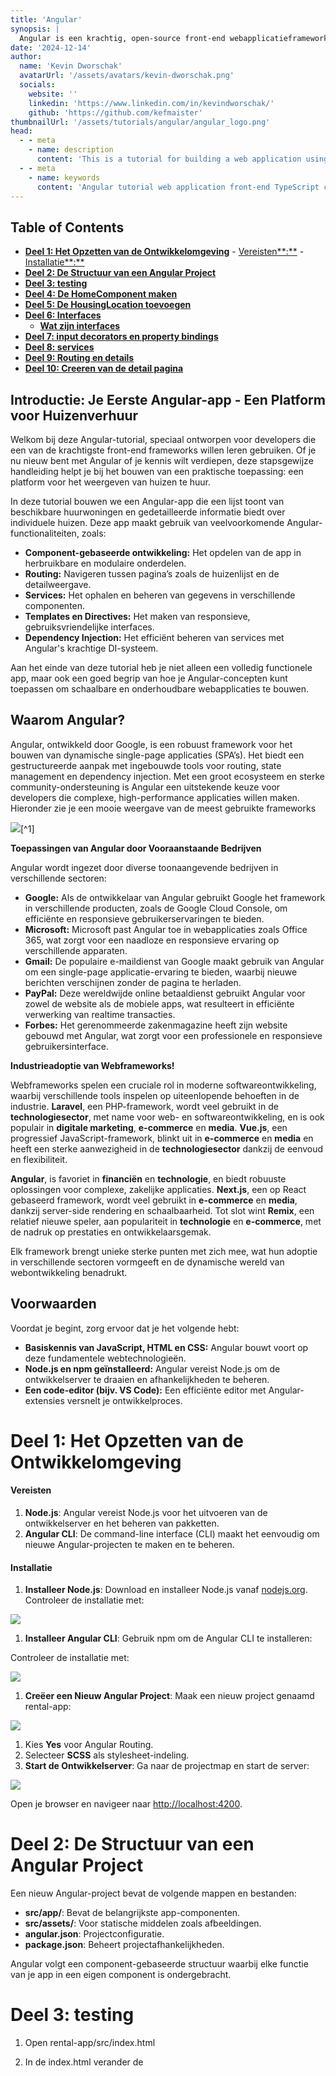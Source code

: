 ```yaml
---
title: 'Angular'
synopsis: |
  Angular is een krachtig, open-source front-end webapplicatieframework ontwikkeld door Google. Het is ontworpen om dynamische single-page applicaties (SPA's) te bouwen met de nadruk op modulariteit, schaalbaarheid en onderhoudbaarheid. Angular maakt gebruik van TypeScript en biedt ingebouwde tools voor routing, formulierverwerking, HTTP-verzoeken en dependency injection. De component-gebaseerde architectuur maakt herbruikbare en modulaire code mogelijk, wat het beheer van complexe applicaties vergemakkelijkt. Angular wordt veel gebruikt voor het bouwen van high-performance webapps en heeft een sterk ecosysteem en gemeenschapssteun.
date: '2024-12-14'
author:
  name: 'Kevin Dworschak'
  avatarUrl: '/assets/avatars/kevin-dworschak.png'
  socials: 
    website: ''
    linkedin: 'https://www.linkedin.com/in/kevindworschak/'
    github: 'https://github.com/kefmaister'
thumbnailUrl: '/assets/tutorials/angular/angular_logo.png'
head:
  - - meta
    - name: description
      content: 'This is a tutorial for building a web application using Angular. It covers the fundamentals of Angular, from setting up the development environment to building scalable components.'
  - - meta
    - name: keywords
      content: 'Angular tutorial web application front-end TypeScript components routing services'
---
```


## Table of Contents
- [**Deel 1: Het Opzetten van de Ontwikkelomgeving**](#deel-1-het-opzetten-van-de-ontwikkelomgeving)
      - [Vereisten\*\*:\*\*](#vereisten)
      - [Installatie\*\*:\*\*](#installatie)
- [**Deel 2: De Structuur van een Angular Project**](#deel-2-de-structuur-van-een-angular-project)
- [**Deel 3: testing**](#deel-3-testing)
- [**Deel 4: De HomeComponent maken**](#deel-4-de-homecomponent-maken)
- [**Deel 5: De HousingLocation toevoegen**](#deel-5-de-housinglocation-toevoegen)
- [**Deel 6: Interfaces**](#deel-6-interfaces)
  - [**Wat zijn interfaces**](#wat-zijn-interfaces)
- [**Deel 7: input decorators en property bindings**](#deel-7-input-decorators-en-property-bindings)
- [**Deel 8: services**](#deel-8-services)
- [**Deel 9: Routing en details**](#deel-9-routing-en-details)
- [**Deel 10: Creeren van de detail pagina**](#deel-10-creeren-van-de-detail-pagina)



## **Introductie: Je Eerste Angular-app - Een Platform voor Huizenverhuur**

Welkom bij deze Angular-tutorial, speciaal ontworpen voor developers die een van de krachtigste front-end frameworks willen leren gebruiken. Of je nu nieuw bent met Angular of je kennis wilt verdiepen, deze stapsgewijze handleiding helpt je bij het bouwen van een praktische toepassing: een platform voor het weergeven van huizen te huur.

In deze tutorial bouwen we een Angular-app die een lijst toont van beschikbare huurwoningen en gedetailleerde informatie biedt over individuele huizen. Deze app maakt gebruik van veelvoorkomende Angular-functionaliteiten, zoals:

- **Component-gebaseerde ontwikkeling:** Het opdelen van de app in herbruikbare en modulaire onderdelen.
- **Routing:** Navigeren tussen pagina’s zoals de huizenlijst en de detailweergave.
- **Services:** Het ophalen en beheren van gegevens in verschillende componenten.
- **Templates en Directives:** Het maken van responsieve, gebruiksvriendelijke interfaces.
- **Dependency Injection:** Het efficiënt beheren van services met Angular's krachtige DI-systeem.

Aan het einde van deze tutorial heb je niet alleen een volledig functionele app, maar ook een goed begrip van hoe je Angular-concepten kunt toepassen om schaalbare en onderhoudbare webapplicaties te bouwen.

## **Waarom Angular?**

Angular, ontwikkeld door Google, is een robuust framework voor het bouwen van dynamische single-page applicaties (SPA’s). Het biedt een gestructureerde aanpak met ingebouwde tools voor routing, state management en dependency injection. Met een groot ecosysteem en sterke community-ondersteuning is Angular een uitstekende keuze voor developers die complexe, high-performance applicaties willen maken. Hieronder zie je een mooie weergave van de meest gebruikte frameworks

![](/assets/tutorials/angular/Aspose.Words.7dac8eeb-3ea3-4917-91de-d284d340c3aa.002.png)[^1]

**Toepassingen van Angular door Vooraanstaande Bedrijven**

Angular wordt ingezet door diverse toonaangevende bedrijven in verschillende sectoren:

- **Google:** Als de ontwikkelaar van Angular gebruikt Google het framework in verschillende producten, zoals de Google Cloud Console, om efficiënte en responsieve gebruikerservaringen te bieden.
- **Microsoft:** Microsoft past Angular toe in webapplicaties zoals Office 365, wat zorgt voor een naadloze en responsieve ervaring op verschillende apparaten.
- **Gmail:** De populaire e-maildienst van Google maakt gebruik van Angular om een single-page applicatie-ervaring te bieden, waarbij nieuwe berichten verschijnen zonder de pagina te herladen.
- **PayPal:** Deze wereldwijde online betaaldienst gebruikt Angular voor zowel de website als de mobiele apps, wat resulteert in efficiënte verwerking van realtime transacties.
- **Forbes:** Het gerenommeerde zakenmagazine heeft zijn website gebouwd met Angular, wat zorgt voor een professionele en responsieve gebruikersinterface.

**Industrieadoptie van Webframeworks!**[](/assets/tutorials/angular/Aspose.Words.7dac8eeb-3ea3-4917-91de-d284d340c3aa.003.png)

Webframeworks spelen een cruciale rol in moderne softwareontwikkeling, waarbij verschillende tools inspelen op uiteenlopende behoeften in de industrie. **Laravel**, een PHP-framework, wordt veel gebruikt in de **technologiesector**, met name voor web- en softwareontwikkeling, en is ook populair in **digitale marketing**, **e-commerce** en **media**. **Vue.js**, een progressief JavaScript-framework, blinkt uit in **e-commerce** en **media** en heeft een sterke aanwezigheid in de **technologiesector** dankzij de eenvoud en flexibiliteit.

**Angular**, is favoriet in **financiën** en **technologie**, en biedt robuuste oplossingen voor complexe, zakelijke applicaties. **Next.js**, een op React gebaseerd framework, wordt veel gebruikt in **e-commerce** en **media**, dankzij server-side rendering en schaalbaarheid. Tot slot wint **Remix**, een relatief nieuwe speler, aan populariteit in **technologie** en **e-commerce**, met de nadruk op prestaties en ontwikkelaarsgemak.

Elk framework brengt unieke sterke punten met zich mee, wat hun adoptie in verschillende sectoren vormgeeft en de dynamische wereld van webontwikkeling benadrukt.

## **Voorwaarden**

Voordat je begint, zorg ervoor dat je het volgende hebt:

- **Basiskennis van JavaScript, HTML en CSS:** Angular bouwt voort op deze fundamentele webtechnologieën.
- **Node.js en npm geïnstalleerd:** Angular vereist Node.js om de ontwikkelserver te draaien en afhankelijkheden te beheren.
- **Een code-editor (bijv. VS Code):** Een efficiënte editor met Angular-extensies versnelt je ontwikkelproces.

# **Deel 1: Het Opzetten van de Ontwikkelomgeving**

#### **Vereisten**

1. **Node.js**: Angular vereist Node.js voor het uitvoeren van de ontwikkelserver en het beheren van pakketten.
1. **Angular CLI**: De command-line interface (CLI) maakt het eenvoudig om nieuwe Angular-projecten te maken en te beheren.

#### **Installatie**

1. **Installeer Node.js**: Download en installeer Node.js vanaf [nodejs.org](https://nodejs.org/). Controleer de installatie met:

![](/assets/tutorials/angular/Aspose.Words.7dac8eeb-3ea3-4917-91de-d284d340c3aa.004.png)

1. **Installeer Angular CLI**: Gebruik npm om de Angular CLI te installeren:

Controleer de installatie met:

![](/assets/tutorials/angular/Aspose.Words.7dac8eeb-3ea3-4917-91de-d284d340c3aa.006.png)

1. **Creëer een Nieuw Angular Project**: Maak een nieuw project genaamd rental-app:

![](/assets/tutorials/angular/Aspose.Words.7dac8eeb-3ea3-4917-91de-d284d340c3aa.007.png)

1. Kies **Yes** voor Angular Routing.
1. Selecteer **SCSS** als stylesheet-indeling.
1. **Start de Ontwikkelserver**: Ga naar de projectmap en start de server:

![](/assets/tutorials/angular/Aspose.Words.7dac8eeb-3ea3-4917-91de-d284d340c3aa.008.png)

Open je browser en navigeer naar [http://localhost:4200](http://localhost:4200/).

# **Deel 2: De Structuur van een Angular Project**

Een nieuw Angular-project bevat de volgende mappen en bestanden:

- **src/app/**: Bevat de belangrijkste app-componenten.
- **src/assets/**: Voor statische middelen zoals afbeeldingen.
- **angular.json**: Projectconfiguratie.
- **package.json**: Beheert projectafhankelijkheden.

Angular volgt een component-gebaseerde structuur waarbij elke functie van je app in een eigen component is ondergebracht.

# **Deel 3: testing**

1. Open rental-app/src/index.html
1. In de index.html verander de <title> tag met deze code om de titel van de app up te daten.

   ![](/assets/tutorials/angular/Aspose.Words.7dac8eeb-3ea3-4917-91de-d284d340c3aa.009.png)

1. Vervolgens open rental-app/src/app/app.component.ts en verander de template binnen de @component met volgende code.

   ![](/assets/tutorials/angular/Aspose.Words.7dac8eeb-3ea3-4917-91de-d284d340c3aa.010.png)

1. Binnen hetzelfde bestand pas de AppComponent class aan. Verander de titel

   ![](/assets/tutorials/angular/Aspose.Words.7dac8eeb-3ea3-4917-91de-d284d340c3aa.011.png)

1. Sla de veranderingen op en bekijk het resultaat.

# **Deel 4: De HomeComponent maken**

1. Zorg dat je via de terminal in de juiste directory zit van rental-app. Gebruik de volgende commando om een component te maken.

   ![](/assets/tutorials/angular/Aspose.Words.7dac8eeb-3ea3-4917-91de-d284d340c3aa.012.png)

1. Controleer of er geen fouten zijn en alles zichtbaar is. Normaal mag er niks veranderd zijn.
1. In app.component.ts importeer de HomeComponent door middle van:

   ![](/assets/tutorials/angular/Aspose.Words.7dac8eeb-3ea3-4917-91de-d284d340c3aa.013.png)

1. Nog steeds in hetzelfde bestand in @Component verbeter de imports array en voeg de HomeComponent toe.

   ![](/assets/tutorials/angular/Aspose.Words.7dac8eeb-3ea3-4917-91de-d284d340c3aa.014.png)

1. Laten we nu HTML toevoegen aan onze template. Vergeet de backtics niet ``.

   ![](/assets/tutorials/angular/Aspose.Words.7dac8eeb-3ea3-4917-91de-d284d340c3aa.015.png)

1. Sla alles op. Laten we nu features toevoegen. Weet je nog de HomeComponent? Open dit bestand. We gaan de template updaten.

   ![](/assets/tutorials/angular/Aspose.Words.7dac8eeb-3ea3-4917-91de-d284d340c3aa.016.png)

1. Laten we wat styling geven aan onze home component. Open home.component.css en voeg de volgende code toe. Je mag altijd custom css schrijven.

   ![](/assets/tutorials/angular/Aspose.Words.7dac8eeb-3ea3-4917-91de-d284d340c3aa.017.png)

1. Controleer of alles werkt en vergeet niet op te slaan.

# **Deel 5: De HousingLocation toevoegen**

1. Laten we nog eens herhalen hoe je een component maar dan voor housingLocation.

   ![](/assets/tutorials/angular/Aspose.Words.7dac8eeb-3ea3-4917-91de-d284d340c3aa.018.png)

1. Indien de server niet meer aan staat. Gebruik **ng serve**.
1. Open home.component.ts en importeer de HousingLocationComponent.

   ![](/assets/tutorials/angular/Aspose.Words.7dac8eeb-3ea3-4917-91de-d284d340c3aa.019.png)

1. Laten we de metadata aanpassen van de @component in het home.component.ts bestand. Hier zien we de volledige component.

   ![](/assets/tutorials/angular/Aspose.Words.7dac8eeb-3ea3-4917-91de-d284d340c3aa.020.png)

1. Hierboven zien we ook dat de template is aangepast met de tag <app-housing-location>

1. Laten we wat css magie toevoegen.
   In housing-location.component.css

   ![](/assets/tutorials/angular/Aspose.Words.7dac8eeb-3ea3-4917-91de-d284d340c3aa.021.png)

# **Deel 6: Interfaces**

## **Wat zijn interfaces**

Een interface is een TypeScript-functie waarmee je de structuur van een object kunt definiëren. Het bepaalt welke eigenschappen en typen een object moet hebben. Denk aan een interface als een contract waaraan objecten moeten voldoen.

In Angular kunnen **interfaces** worden gebruikt om de structuur van objecten te definiëren. Ze zorgen ervoor dat de data in je applicatie een consistente vorm heeft. Dit is vooral nuttig bij het werken met TypeScript, omdat je hiermee typefouten kunt voorkomen en de leesbaarheid van je code verbetert.

Laten we onze eigen interface starten.

1. Zoals gewoonlijk gaan we onze commando geven om de interface te genereren.

   ![](/assets/tutorials/angular/Aspose.Words.7dac8eeb-3ea3-4917-91de-d284d340c3aa.022.png)

1. Laten we properties toevoegen. Open de housingLocation.ts en verander de default met volgende code.

   ![](/assets/tutorials/angular/Aspose.Words.7dac8eeb-3ea3-4917-91de-d284d340c3aa.023.png)

1. Laten we eens een test doen. We hebben een interface maar gebruiken deze nog niet. Importeer de HousingLocation in de homeComponent.
1. Verander de lege export class Homecomponent met volgende code

   ![](/assets/tutorials/angular/Aspose.Words.7dac8eeb-3ea3-4917-91de-d284d340c3aa.024.png)

1. Wanneer je alles goed gedaan hebt dan zou je het volgende moeten zien.

   ![browser frame of homes-app displaying logo, filter text input box and search button and the message 'housing-location works!'](/assets/tutorials/angular/Aspose.Words.7dac8eeb-3ea3-4917-91de-d284d340c3aa.025.png)

# **Deel 7: input decorators en property bindings**

1. Ga naar housing-location.component.ts en update de imports met Inputs en HousingLocation.

   ![](/assets/tutorials/angular/Aspose.Words.7dac8eeb-3ea3-4917-91de-d284d340c3aa.026.png)

1. In hetzelfde bestand voeg volgende property toe aan de export class van housingLocationComponent.

   ![](/assets/tutorials/angular/Aspose.Words.7dac8eeb-3ea3-4917-91de-d284d340c3aa.027.png)

1. Ga naar de home.component.ts in de template van @component

   ![](/assets/tutorials/angular/Aspose.Words.7dac8eeb-3ea3-4917-91de-d284d340c3aa.028.png)

1. Ga terug naar de housing-location.component.ts en vervang de bestaande template met het volgende.

   ![](/assets/tutorials/angular/Aspose.Words.7dac8eeb-3ea3-4917-91de-d284d340c3aa.029.png)

1. Als alles goed is zie je nu je eerste home card verschijnen.

1. We gaan nu de Home.component.ts updaten zodat deze housingLocationList property heeft. Merk op dat er in de template nu \*ngFor staat. Dit zorgt voor een dynamische herhaling van de data.

   ![](/assets/tutorials/angular/Aspose.Words.7dac8eeb-3ea3-4917-91de-d284d340c3aa.030.png)

1. Maak nu in dezelfde component een lijst met nieuwe huizen. Je kan jezelf baseren op de volgende code.

   ![](/assets/tutorials/angular/Aspose.Words.7dac8eeb-3ea3-4917-91de-d284d340c3aa.031.png)

# **Deel 8: services**

1. In de hoofd directory gebruik de volgende commando in je terminal

   ![](/assets/tutorials/angular/Aspose.Words.7dac8eeb-3ea3-4917-91de-d284d340c3aa.032.png)

1. Laten we nu statische data toevoegen aan de service. Kopieer de housingLocationList van Home.component.ts naar housing.service.ts

   ![](/assets/tutorials/angular/Aspose.Words.7dac8eeb-3ea3-4917-91de-d284d340c3aa.033.png)

1. Voeg nu de volgende functies toe

   ![](/assets/tutorials/angular/Aspose.Words.7dac8eeb-3ea3-4917-91de-d284d340c3aa.034.png)

1. In home.component.ts importeer inject bij @angular/core. Importeer ook HousingService in hetzelfde component.
1. Verwijder HousingLocationList array en geef het de value van een lege array.

   ![](/assets/tutorials/angular/Aspose.Words.7dac8eeb-3ea3-4917-91de-d284d340c3aa.035.png)

1. Je ziet hier ook dat er een constructor is toegevoegd. Dat is de eerste functie die start wanneer het component wordt aangemaakt.

# **Deel 9: Routing en details**

1. Terminal time

   ![](/assets/tutorials/angular/Aspose.Words.7dac8eeb-3ea3-4917-91de-d284d340c3aa.036.png)

1. In de src/app directory maak een nieuw bestand genaamd routes.ts hier gaan we onze routes aanmaken.

1. In main.ts voeg de volgende updates toe:

   1. Importeer provideRouter van @angular/router alsook routeConfig van ./app/routes
   1. Update de bootstrapApplication

      ![](/assets/tutorials/angular/Aspose.Words.7dac8eeb-3ea3-4917-91de-d284d340c3aa.037.png)

1. Laten we nu routing toevoegen aan de app.component.ts. Eerst importeer RouterModule van @angular/router. Voeg deze module ook toe aan de imports van @component.
1. Nu gaan we de templates updaten

   ![](/assets/tutorials/angular/Aspose.Words.7dac8eeb-3ea3-4917-91de-d284d340c3aa.038.png)

1. Voeg de volgende imports toe aan Routes.ts

   ![](/assets/tutorials/angular/Aspose.Words.7dac8eeb-3ea3-4917-91de-d284d340c3aa.039.png)

1. Voeg een nieuwe variabele toe met de naam routeConfig.

   ![](/assets/tutorials/angular/Aspose.Words.7dac8eeb-3ea3-4917-91de-d284d340c3aa.040.png)

1. Vergeet niet alles op te slaan

# **Deel 10: Creeren van de detail pagina**

1. In housing-location.component.ts voeg een anchor tag toe met routerLink.

   ![](/assets/tutorials/angular/Aspose.Words.7dac8eeb-3ea3-4917-91de-d284d340c3aa.041.png)

1. Open details.component.ts en update de imports.

   ![](/assets/tutorials/angular/Aspose.Words.7dac8eeb-3ea3-4917-91de-d284d340c3aa.042.png)

1. Update de template

![](/assets/tutorials/angular/Aspose.Words.7dac8eeb-3ea3-4917-91de-d284d340c3aa.043.png)

1. Als laatste gaan we de body van de detailsComponent aanpassen

   ![](/assets/tutorials/angular/Aspose.Words.7dac8eeb-3ea3-4917-91de-d284d340c3aa.044.png)

1. Op de volgende pagina vindt je een voorbeeld van de css voor detail.component.css

   ![](/assets/tutorials/angular/Aspose.Words.7dac8eeb-3ea3-4917-91de-d284d340c3aa.045.png)

1. Het laatste wat er nu nog moet gebeuren is is in Appcomponent de template aanpassen.

   ![](/assets/tutorials/angular/Aspose.Words.7dac8eeb-3ea3-4917-91de-d284d340c3aa.046.png)
